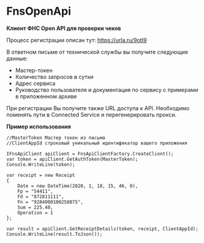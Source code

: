 # FnsOpenApi

**Клиент ФНС Open API для проверки чеков**

Процесс регистрации описан тут: https://urla.ru/9otI9

В ответном письме от технической службы вы получите следующие данные:

- Мастер-токен
- Количество запросов в сутки
- Адрес сервиса
- Руководство пользователя и документация по сервису с примерами в приложенном архиве

При регистрации Вы получите также URL доступа к API. Необходимо поменять пути в Connected Service и перегенерировать прокси. 

**Пример использования**

```
//MasterToken Мастер токен из письма 
//ClientAppId строковый уникальный идентификатор вашего приложения 

IFnsApiClient apiClient = FnsApiClientFactory.CreateClient();
var token = apiClient.GetAuthToken(MasterToken);
Console.WriteLine(token);

var receipt = new Receipt
{
    Date = new DateTime(2020, 1, 18, 15, 46, 0),
    Fp = "54411",
    Fd = "872811111",
    Fn = "9284000100258875",
    Sum = 225.40,
    Operation = 1
};

var result = apiClient.GetReceiptDetails(token, receipt, ClientAppId);
Console.WriteLine(result.ToJson());

```
